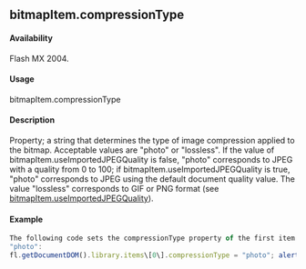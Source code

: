 ## bitmapItem.compressionType

#### Availability

Flash MX 2004.

#### Usage

bitmapItem.compressionType

#### Description

Property; a string that determines the type of image compression applied to the bitmap. Acceptable values are "photo" or "lossless". If the value of bitmapItem.useImportedJPEGQuality is false, "photo" corresponds to JPEG with a quality from 0 to 100; if bitmapItem.useImportedJPEGQuality is true, "photo" corresponds to JPEG using the default document quality value. The value "lossless" corresponds to GIF or PNG format (see [bitmapItem.useImportedJPEGQuality](../BitmapItem_object/bitmapIt13.md)).

#### Example

```javascript
The following code sets the compressionType property of the first item in the library of the current document to
"photo":
fl.getDocumentDOM().library.items\[0\].compressionType = "photo"; alert(fl.getDocumentDOM().library.items\[0\].compressionType);

```